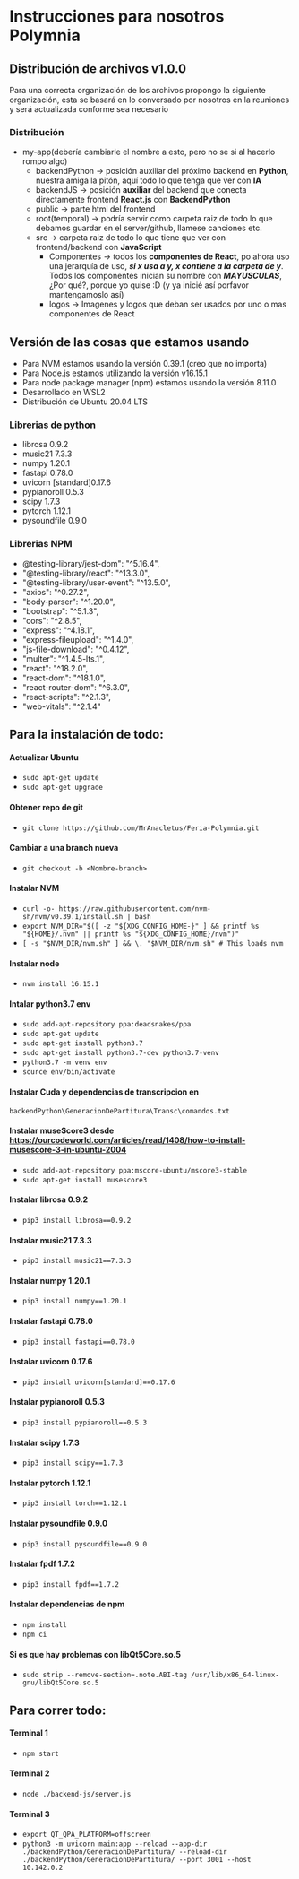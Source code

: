 # Instrucciones para nosotros Polymnia

## Distribución de archivos v1.0.0
Para una correcta organización de los archivos propongo la siguiente organización, esta se basará en lo conversado por nosotros en la reuniones y será actualizada conforme sea necesario

### Distribución
- my-app(debería cambiarle el nombre a esto, pero no se si al hacerlo rompo algo)
    - backendPython -> posición auxiliar del próximo backend en **Python**, nuestra amiga la pitón, aquí todo lo que tenga que ver con **IA**
    - backendJS -> posición **auxiliar** del backend que conecta directamente frontend **React.js** con **BackendPython**
    - public -> parte html del frontend
    - root(temporal) -> podría servir como carpeta raiz de todo lo que debamos guardar en el server/github, llamese canciones etc.
    - src -> carpeta raiz de todo lo que tiene que ver con frontend/backend con **JavaScript**
        - Componentes -> todos los **componentes de React**, po ahora uso una jerarquía de uso, ***si x usa a y, x contiene a la carpeta de y***.
        Todos los componentes inician su nombre con ***MAYUSCULAS***, ¿Por qué?, porque yo quise :D (y ya inicié así porfavor mantengamoslo así)
        - logos -> Imagenes y logos que deban ser usados por uno o mas componentes de React
## Versión de las cosas que estamos usando
- Para NVM estamos usando la versión 0.39.1 (creo que no importa)
- Para Node.js estamos utilizando la versión v16.15.1
- Para node package manager (npm) estamos usando la versión 8.11.0
- Desarrollado en WSL2
- Distribución de Ubuntu 20.04 LTS
### Librerias de python
- librosa 0.9.2
- music21 7.3.3
- numpy 1.20.1
- fastapi 0.78.0
- uvicorn [standard]0.17.6
- pypianoroll 0.5.3
- scipy 1.7.3
- pytorch 1.12.1
- pysoundfile 0.9.0
### Librerias NPM
- @testing-library/jest-dom": "^5.16.4",
- "@testing-library/react": "^13.3.0",
- "@testing-library/user-event": "^13.5.0",
- "axios": "^0.27.2",
- "body-parser": "^1.20.0",
- "bootstrap": "^5.1.3",
- "cors": "^2.8.5",
- "express": "^4.18.1",
- "express-fileupload": "^1.4.0",
- "js-file-download": "^0.4.12",
- "multer": "^1.4.5-lts.1",
- "react": "^18.2.0",
- "react-dom": "^18.1.0",
- "react-router-dom": "^6.3.0",
- "react-scripts": "^2.1.3",
- "web-vitals": "^2.1.4"

## Para la instalación de todo:
#### Actualizar Ubuntu
- ```sudo apt-get update```
- ```sudo apt-get upgrade```
#### Obtener repo de git
- ```git clone https://github.com/MrAnacletus/Feria-Polymnia.git```
#### Cambiar a una branch nueva
- ```git checkout -b <Nombre-branch>```

#### Instalar NVM
- ```curl -o- https://raw.githubusercontent.com/nvm-sh/nvm/v0.39.1/install.sh | bash```
- ```export NVM_DIR="$([ -z "${XDG_CONFIG_HOME-}" ] && printf %s "${HOME}/.nvm" || printf %s "${XDG_CONFIG_HOME}/nvm")"```
- ```[ -s "$NVM_DIR/nvm.sh" ] && \. "$NVM_DIR/nvm.sh" # This loads nvm```
#### Instalar node
- ```nvm install 16.15.1```
#### Intalar python3.7 env
- ```sudo add-apt-repository ppa:deadsnakes/ppa```
- ```sudo apt-get update```
- ```sudo apt-get install python3.7```
- ```sudo apt-get install python3.7-dev python3.7-venv```
- ```python3.7 -m venv env```
- ```source env/bin/activate```
#### Instalar Cuda y dependencias de transcripcion en
```backendPython\GeneracionDePartitura\Transc\comandos.txt```
#### Instalar museScore3 desde https://ourcodeworld.com/articles/read/1408/how-to-install-musescore-3-in-ubuntu-2004
- ```sudo add-apt-repository ppa:mscore-ubuntu/mscore3-stable```
- ```sudo apt-get install musescore3```
#### Instalar librosa 0.9.2
- ```pip3 install librosa==0.9.2```
#### Instalar music21 7.3.3
- ```pip3 install music21==7.3.3```
#### Instalar numpy 1.20.1
- ```pip3 install numpy==1.20.1```
#### Instalar fastapi 0.78.0
- ```pip3 install fastapi==0.78.0```
#### Instalar uvicorn 0.17.6
- ```pip3 install uvicorn[standard]==0.17.6```
#### Instalar pypianoroll 0.5.3
- ```pip3 install pypianoroll==0.5.3```
#### Instalar scipy 1.7.3
- ```pip3 install scipy==1.7.3```
#### Instalar pytorch 1.12.1
- ```pip3 install torch==1.12.1```
#### Instalar pysoundfile 0.9.0
- ```pip3 install pysoundfile==0.9.0```
#### Instalar fpdf 1.7.2
- ```pip3 install fpdf==1.7.2```
#### Instalar dependencias de npm
- ```npm install```
- ```npm ci```

#### Si es que hay problemas con libQt5Core.so.5
- ```sudo strip --remove-section=.note.ABI-tag /usr/lib/x86_64-linux-gnu/libQt5Core.so.5```

## Para correr todo:
#### Terminal 1
- ```npm start```
#### Terminal 2
- ```node ./backend-js/server.js```
#### Terminal 3
- ```export QT_QPA_PLATFORM=offscreen```
- ```python3 -m uvicorn main:app --reload --app-dir ./backendPython/GeneracionDePartitura/ --reload-dir ./backendPython/GeneracionDePartitura/ --port 3001 --host 10.142.0.2```
